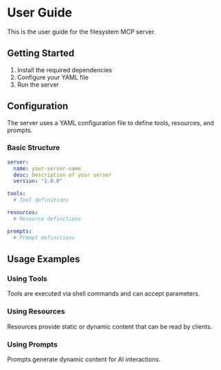 # User Guide

This is the user guide for the filesystem MCP server.

## Getting Started

1. Install the required dependencies
2. Configure your YAML file
3. Run the server

## Configuration

The server uses a YAML configuration file to define tools, resources, and prompts.

### Basic Structure

```yaml
server:
  name: your-server-name
  desc: Description of your server
  version: "1.0.0"

tools:
  # Tool definitions

resources:
  # Resource definitions

prompts:
  # Prompt definitions
```

## Usage Examples

### Using Tools
Tools are executed via shell commands and can accept parameters.

### Using Resources
Resources provide static or dynamic content that can be read by clients.

### Using Prompts
Prompts generate dynamic content for AI interactions.